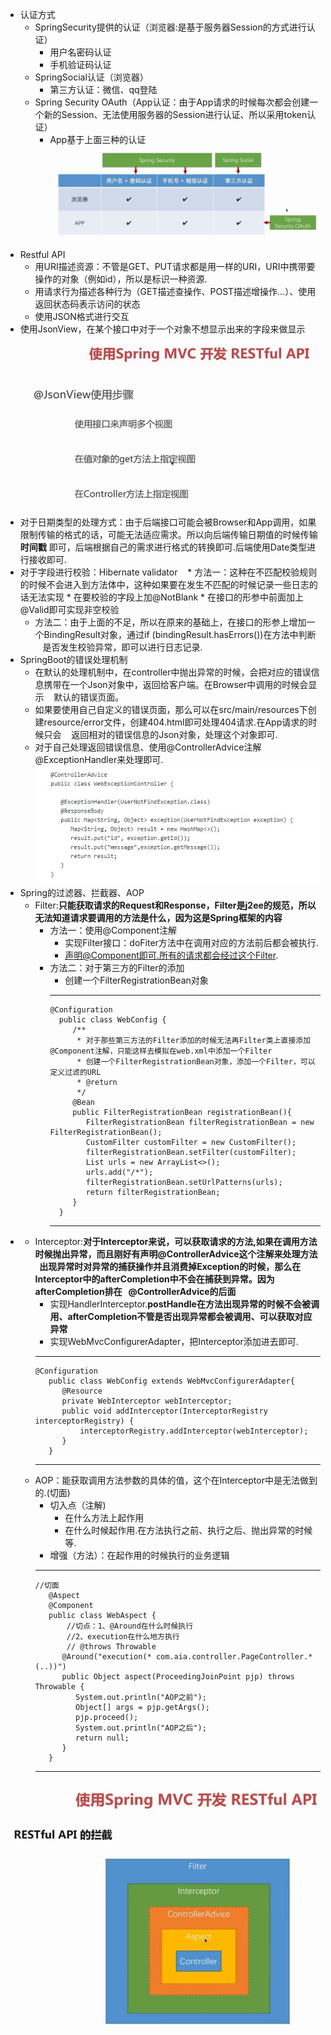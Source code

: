 * 认证方式
    * SpringSecurity提供的认证（浏览器:是基于服务器Session的方式进行认证）   
        * 用户名密码认证 
        * 手机验证码认证
    * SpringSocial认证（浏览器）
        * 第三方认证：微信、qq登陆
    * Spring Security OAuth（App认证：由于App请求的时候每次都会创建一个新的Session、无法使用服务器的Session进行认证、所以采用token认证）
        * App基于上面三种的认证
![image](../img/OAuth.jpg)
* Restful API
    * 用URI描述资源：不管是GET、PUT请求都是用一样的URI，URI中携带要操作的对象（例如id），所以是标识一种资源.
    * 用请求行为描述各种行为（GET描述查操作、POST描述增操作...）、使用返回状态码表示访问的状态
    * 使用JSON格式进行交互
* 使用JsonView，在某个接口中对于一个对象不想显示出来的字段来做显示
![image](../img/JsonView.jpg)
* 对于日期类型的处理方式：由于后端接口可能会被Browser和App调用，如果限制传输的格式的话，可能无法适应需求。所以向后端传输日期值的时候传输**时间戳**
即可，后端根据自己的需求进行格式的转换即可.后端使用Date类型进行接收即可.
* 对于字段进行校验：Hibernate validator
    * 方法一：这种在不匹配校验规则的时候不会进入到方法体中，这种如果要在发生不匹配的时候记录一些日志的话无法实现
        * 在要校验的字段上加@NotBlank
        * 在接口的形参中前面加上@Valid即可实现非空校验
    * 方法二：由于上面的不足，所以在原来的基础上，在接口的形参上增加一个BindingResult对象，通过if (bindingResult.hasErrors())在方法中判断
    是否发生校验异常，即可以进行日志记录.
* SpringBoot的错误处理机制
    * 在默认的处理机制中，在controller中抛出异常的时候，会把对应的错误信息携带在一个Json对象中，返回给客户端。在Browser中调用的时候会显示
    默认的错误页面。
    * 如果要使用自己自定义的错误页面，那么可以在src/main/resources下创建resource/error文件，创建404.html即可处理404请求.在App请求的时候只会
    返回相对的错误信息的Json对象，处理这个对象即可.
    * 对于自己处理返回错误信息、使用@ControllerAdvice注解@ExceptionHandler来处理即可.
![image](../img/exception.jpg)
* Spring的过滤器、拦截器、AOP
    * Filter:**只能获取请求的Request和Response，Filter是j2ee的规范，所以无法知道请求要调用的方法是什么，因为这是Spring框架的内容**
        * 方法一：使用@Component注解
            * 实现Filter接口：doFiter方法中在调用对应的方法前后都会被执行.
            * 声明@Component即可.所有的请求都会经过这个Filter.
        * 方法二：对于第三方的Filter的添加
            * 创建一个FilterRegistrationBean对象
            ---
            <pre><code>@Configuration
            public class WebConfig {
               /**
                * 对于那些第三方法的Filter添加的时候无法再Filter类上直接添加@Component注解，只能这样去模拟在web.xml中添加一个Filter
                * 创建一个FilterRegistrationBean对象，添加一个Filter，可以定义过滤的URL
                * @return
                */
               @Bean
               public FilterRegistrationBean registrationBean(){
                  FilterRegistrationBean filterRegistrationBean = new FilterRegistrationBean();
                  CustomFilter customFilter = new CustomFilter();
                  filterRegistrationBean.setFilter(customFilter);
                  List<String> urls = new ArrayList<>();
                  urls.add("/*");
                  filterRegistrationBean.setUrlPatterns(urls);
                  return filterRegistrationBean;
               }
            }</code></pre>
            ---
*
    * Interceptor:**对于Interceptor来说，可以获取请求的方法,如果在调用方法时候抛出异常，而且刚好有声明@ControllerAdvice这个注解来处理方法
    出现异常时对异常的捕获操作并且消费掉Exception的时候，那么在Interceptor中的afterCompletion中不会在捕获到异常。因为afterCompletion排在
    @ControllerAdvice的后面**
        * 实现HandlerInterceptor.**postHandle在方法出现异常的时候不会被调用、afterCompletion不管是否出现异常都会被调用、可以获取对应异常**
        * 实现WebMvcConfigurerAdapter，把Interceptor添加进去即可.
        ---       
        <pre><code>@Configuration
         public class WebConfig extends WebMvcConfigurerAdapter{
            @Resource
            private WebInterceptor webInterceptor;
            public void addInterceptor(InterceptorRegistry interceptorRegistry) {
                interceptorRegistry.addInterceptor(webInterceptor);
            }
         }</code></pre>
        ---
    * AOP：能获取调用方法参数的具体的值，这个在Interceptor中是无法做到的.(切面)
        * 切入点（注解)
            * 在什么方法上起作用
            * 在什么时候起作用.在方法执行之前、执行之后、抛出异常的时候等.
        * 增强（方法）：在起作用的时候执行的业务逻辑
        ---
        <pre><code>//切面
         @Aspect
         @Component
         public class WebAspect {
             //切点：1、@Around在什么时候执行
             //2、execution在什么地方执行
             // @throws Throwable 
            @Around("execution(* com.aia.controller.PageController.*(..))")
            public Object aspect(ProceedingJoinPoint pjp) throws Throwable {
               System.out.println("AOP之前");
               Object[] args = pjp.getArgs();
               pjp.proceed();
               System.out.println("AOP之后");
               return null;
            }
         }</code></pre>
        ---
![image](../img/filter.jpg)
        
    
